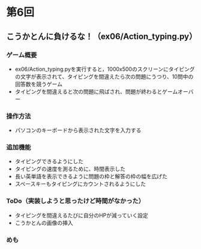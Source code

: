 # 第6回
## こうかとんに負けるな！（ex06/Action_typing.py）
### ゲーム概要
- ex06/Action_typing.pyを実行すると，1000x500のスクリーンにタイピングの文字が表示されて、タイピングを間違えたら次の問題にうつり、10問中の回答数を競うゲーム
- タイピングを間違えると次の問題に飛ばされ、問題が終わるとゲームオーバー
### 操作方法
- パソコンのキーボードから表示された文字を入力する
### 追加機能
- タイピングできるようにした
- タイピングの速度を測るために、時間表示した
- 長い英単語を表示できるように問題の枠と解答の枠の幅を広げた
- スペースキーもタイピングにカウントされるようにした
### ToDo（実装しようと思ったけど時間がなかった）
- タイピングを間違えるたびに自分のHPが減っていく設定
- こうかとんの画像の挿入
### めも
